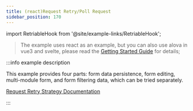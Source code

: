 ```yaml
---
title: (react)Request Retry/Poll Request
sidebar_position: 170
---
```


import RetriableHook from '@site/example-links/RetriableHook';

> The example uses react as an example, but you can also use alova in vue3 and svelte, please read the [Getting Started Guide](/tutorial/getting-started/overview) for details;

<RetriableHook></RetriableHook>

:::info example description

This example provides four parts: form data persistence, form editing, multi-module form, and form filtering data, which can be tried separately.

[Request Retry Strategy Documentation](/tutorial/strategy/useRetriableRequest)

:::
